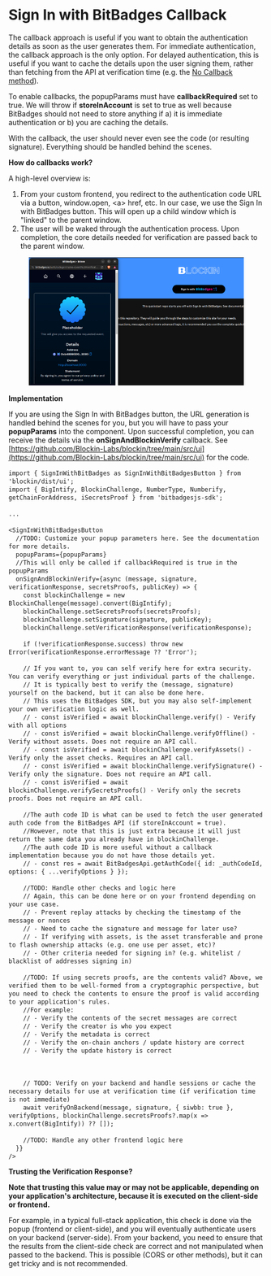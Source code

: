 # Sign In with BitBadges Callback

The callback approach is useful if you want to obtain the authentication details as soon as the user generates them.  For immediate authentication, the callback approach is the only option. For delayed authentication, this is useful if you want to cache the details upon the user signing them, rather than fetching from the API at verification time (e.g. the [No Callback method](no-callback.md)).

To enable callbacks, the popupParams must have **callbackRequired** set to true. We will throw if **storeInAccount** is set to true as well because BitBadges should not need to store anything if a) it is immediate authentication or b) you are caching the details.

With the callback, the user should never even see the code (or resulting signature). Everything should be handled behind the scenes.&#x20;

**How do callbacks work?**

A high-level overview is:

1. From your custom frontend, you redirect to the authentication code URL via a button, window.open, \<a> href, etc. In our case, we use the Sign In with BitBadges button. This will open up a child window which is "linked" to the parent window.
2. The user will be waked through the authentication process. Upon completion, the core details needed for verification are passed back to the parent window.

<figure><img src="../../../.gitbook/assets/image (2).png" alt=""><figcaption></figcaption></figure>

**Implementation**

If you are using the Sign In with BitBadges button, the URL generation is handled behind the scenes for you, but you will have to pass your **popupParams** into the component. Upon successful completion, you can receive the details via the **onSignAndBlockinVerify** callback. See [https://github.com/Blockin-Labs/blockin/tree/main/src/ui](https://github.com/Blockin-Labs/blockin/tree/main/src/ui) for the code.

```tsx
import { SignInWithBitBadges as SignInWithBitBadgesButton } from 'blockin/dist/ui';
import { BigIntify, BlockinChallenge, NumberType, Numberify, getChainForAddress, iSecretsProof } from 'bitbadgesjs-sdk';

...

<SignInWithBitBadgesButton
  //TODO: Customize your popup parameters here. See the documentation for more details.
  popupParams={popupParams}
  //This will only be called if callbackRequired is true in the popupParams
  onSignAndBlockinVerify={async (message, signature, verificationResponse, secretsProofs, publicKey) => {
    const blockinChallenge = new BlockinChallenge(message).convert(BigIntify);
    blockinChallenge.setSecretsProofs(secretsProofs);
    blockinChallenge.setSignature(signature, publicKey);
    blockinChallenge.setVerificationResponse(verificationResponse);

    if (!verificationResponse.success) throw new Error(verificationResponse.errorMessage ?? 'Error');

    // If you want to, you can self verify here for extra security. You can verify everything or just individual parts of the challenge.
    // It is typically best to verify the (message, signature) yourself on the backend, but it can also be done here. 
    // This uses the BitBadges SDK, but you may also self-implement your own verification logic as well.
    // - const isVerified = await blockinChallenge.verify() - Verify with all options
    // - const isVerified = await blockinChallenge.verifyOffline() - Verify without assets. Does not require an API call.
    // - const isVerified = await blockinChallenge.verifyAssets() - Verify only the asset checks. Requires an API call.
    // - const isVerified = await blockinChallenge.verifySignature() - Verify only the signature. Does not require an API call.
    // - const isVerified = await blockinChallenge.verifySecretsProofs() - Verify only the secrets proofs. Does not require an API call.

    //The auth code ID is what can be used to fetch the user generated auth code from the BitBadges API (if storeInAccount = true).
    //However, note that this is just extra because it will just return the same data you already have in blockinChallenge.
    //The auth code ID is more useful without a callback implementation because you do not have those details yet.
    // - const res = await BitBadgesApi.getAuthCode({ id: _authCodeId, options: { ...verifyOptions } });

    //TODO: Handle other checks and logic here
    // Again, this can be done here or on your frontend depending on your use case.
    // - Prevent replay attacks by checking the timestamp of the message or nonces
    // - Need to cache the signature and message for later use?
    // - If verifying with assets, is the asset transferable and prone to flash ownership attacks (e.g. one use per asset, etc)?
    // - Other criteria needed for signing in? (e.g. whitelist / blacklist of addresses signing in)

    //TODO: If using secrets proofs, are the contents valid? Above, we verified them to be well-formed from a cryptographic perspective, but you need to check the contents to ensure the proof is valid according to your application's rules.
    //For example:
    // - Verify the contents of the secret messages are correct
    // - Verify the creator is who you expect
    // - Verify the metadata is correct
    // - Verify the on-chain anchors / update history are correct
    // - Verify the update history is correct

    

    // TODO: Verify on your backend and handle sessions or cache the necessary details for use at verification time (if verification time is not immediate)
    await verifyOnBackend(message, signature, { siwbb: true }, verifyOptions, blockinChallenge.secretsProofs?.map(x => x.convert(BigIntify)) ?? []);

    //TODO: Handle any other frontend logic here
  }}
/>
```

**Trusting the Verification Response?**

**Note that trusting this value may or may not be applicable, depending on your application's architecture, because it is executed on the client-side or frontend.**

For example, in a typical full-stack application, this check is done via the popup (frontend or client-side), and you will eventually authenticate users on your backend (server-side). From your backend, you need to ensure that the results from the client-side check are correct and not manipulated when passed to the backend. This is possible (CORS or other methods), but it can get tricky and is not recommended.
